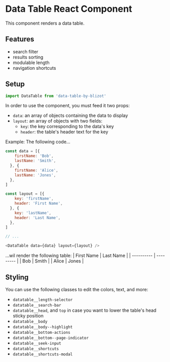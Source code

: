 # Data Table React Component

This component renders a data table.

## Features

* search filter
* results sorting
* modulable length
* navigation shortcuts

## Setup

```javascript
import DataTable from 'data-table-by-blizot'
```

In order to use the component, you must feed it two props:
* `data`: an array of objects containing the data to display
* `layout`: an array of objects with two fields:
  * `key`: the key corresponding to the data's key
  * `header`: the table's header text for the key

Example:
The following code...
```javascript
const data = [{
    firstName: 'Bob',
    lastName: 'Smith',
  }, {
    firstName: 'Alice',
    lastName: 'Jones',
  },
]

const layout = [{
    key: 'firstName',
    header: 'First Name',
  }, {
    key: 'lastName',
    header: 'Last Name',
  },
]

// ...

<DataTable data={data} layout={layout} />
```
...wil render the following table:
| First Name | Last Name |
| ---------- | --------- |
| Bob        | Smith     |
| Alice      | Jones     |

## Styling

You can use the following classes to edit the colors, text, and more:
* `datatable__length-selector`
* `datatable__search-bar`
* `datatable__head`, and `top` in case you want to lower the table's head sticky position
* `datatable__body`
* `datatable__body--highlight`
* `datatable__bottom-actions`
* `datatable__bottom--page-indicator`
* `datatable__seek-input`
* `datatable__shortcuts`
* `datatable__shortcuts-modal`

